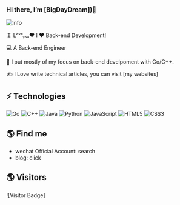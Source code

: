 ### Hi there, I’m [BigDayDream])👋 
![info](https://github-readme-stats.vercel.app/api?username=BigDayDream&show_icons=true&count_private=true&hide=prs&theme=default_repocard)

Ｉ Lᵒᵛᵉᵧₒᵤ❤ 
I ❤️ Back-end Development!

:computer: A Back-end Engineer

:vulcan_salute: I put mostly of my focus on back-end develpoment with Go/C++.

:writing_hand: I Love write technical articles, you can visit [my websites]

## ⚡ Technologies

![Go](https://img.shields.io/badge/-go-%23E44D27?style=flat-square&logo=go&logoColor=ffffff)
![C++](https://img.shields.io/badge/-C++-00599C?style=flat-square&logo=c)
![Java](https://img.shields.io/badge/-java-E34A86?style=flat-square&logo=java)
![Python](https://img.shields.io/badge/-Python-black?style=flat-square&logo=Python)
![JavaScript](https://img.shields.io/badge/-JavaScript-black?style=flat-square&logo=javascript)
![HTML5](https://img.shields.io/badge/-HTML5-E34F26?style=flat-square&logo=html5&logoColor=white)
![CSS3](https://img.shields.io/badge/-CSS3-1572B6?style=flat-square&logo=css3)


## 🌎 Find me
- wechat Official Account: search 
- blog: click 

## 🌎 Visitors
![Visitor Badge]
